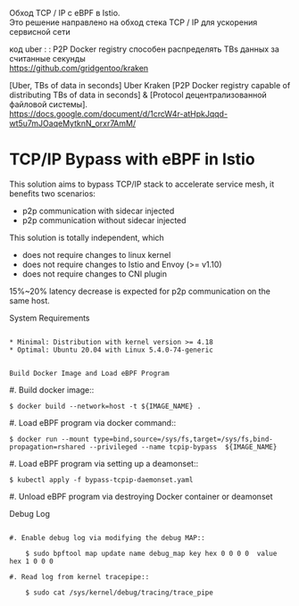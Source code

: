 Обход TCP / IP с eBPF в Istio.   
Это решение направлено на обход стека TCP / IP для ускорения сервисной сети    

код uber : : P2P Docker registry способен распределять TBs данных за считанные секунды      
https://github.com/gridgentoo/kraken     

[Uber, TBs of data in seconds] Uber Kraken [P2P Docker registry capable of distributing TBs of data in seconds] & [Protocol децентрализованной файловой системы].   
 ⁣https://docs.google.com/document/d/1crcW4r-atHpkJqqd-wt5u7mJOaqeMytknN_orxr7AmM/    
 

TCP/IP Bypass with eBPF in Istio   
================================

This solution aims to bypass TCP/IP stack to accelerate service mesh, it benefits two scenarios:

* p2p communication with sidecar injected
* p2p communication without sidecar injected

This solution is totally independent, which

* does not require changes to linux kernel
* does not require changes to Istio and Envoy (>= v1.10)
* does not require changes to CNI plugin

15%~20% latency decrease is expected for p2p communication on the same host.

System Requirements
~~~~~~~~~~~~~~~~~~~

* Minimal: Distribution with kernel version >= 4.18
* Optimal: Ubuntu 20.04 with Linux 5.4.0-74-generic


Build Docker Image and Load eBPF Program
~~~~~~~~~~~~~~~~~~~~~~~~~~~~~~~~~~~~~~~~

#. Build docker image::

    $ docker build --network=host -t ${IMAGE_NAME} .

#. Load eBPF program via docker command::

    $ docker run --mount type=bind,source=/sys/fs,target=/sys/fs,bind-propagation=rshared --privileged --name tcpip-bypass  ${IMAGE_NAME}

#. Load eBPF program via setting up a deamonset::

    $ kubectl apply -f bypass-tcpip-daemonset.yaml

#. Unload eBPF program via destroying Docker container or deamonset


Debug Log
~~~~~~~~~

#. Enable debug log via modifying the debug MAP::

    $ sudo bpftool map update name debug_map key hex 0 0 0 0  value hex 1 0 0 0

#. Read log from kernel tracepipe::

    $ sudo cat /sys/kernel/debug/tracing/trace_pipe
